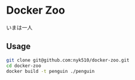 # Docker Zoo

いまは一人

## Usage

```bash
git clone git@github.com:nyk510/docker-zoo.git
cd docker-zoo
docker build -t penguin ./penguin
```